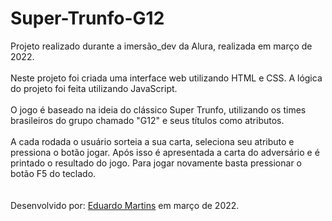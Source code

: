 # Super-Trunfo-G12

<p>
  Projeto realizado durante a imersão_dev da Alura, realizada em março de 2022.
  <br><br>
  Neste projeto foi criada uma interface web utilizando HTML e CSS. A lógica do projeto foi feita utilizando JavaScript.
  <br><br>
  O jogo é baseado na ideia do clássico Super Trunfo, utilizando os times brasileiros do grupo chamado "G12" e seus títulos como atributos.
  <br><br>
  A cada rodada o usuário sorteia a sua carta, seleciona seu atributo e pressiona o botão jogar. Após isso é apresentada a carta do adversário e é printado o resultado do jogo. Para jogar novamente basta pressionar o botão F5 do teclado.
  <br><br><br>
  Desenvolvido por: <a href="https://www.linkedin.com/in/eduardomellomartins/" target="_blank">Eduardo Martins</a> em março de 2022.
</p>
